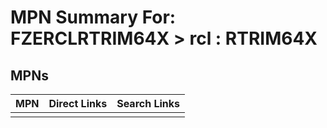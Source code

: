 



# MPN Summary For: FZERCLRTRIM64X > rcl : RTRIM64X

## MPNs
  

|MPN|Direct Links|Search Links|
| :--- | :--- | :--- |
||||
